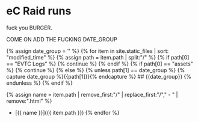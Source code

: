 ---
---

# eC Raid runs

fuck you BURGER.

COME ON ADD THE FUCKING DATE_GROUP

{% assign date_group = '' %}
{% for item in site.static_files | sort: "modified_time"  %}
  {% assign path = item.path | split:"/" %}
  {% if path[0] == "EVTC Logs" %}
    {% continue %}
  {% endif %}
  {% if path[0] == "assets" %}
    {% continue %}
  {% else %}
  {% unless path[1] == date_group %}
    {% capture date_group %}{{path[1]}}{% endcapture %}
    ## {{date_group}}
  {% endunless %}
  {% endif %}
  
  {% assign name = item.path | remove_first:"/" | replace_first:"/"," - " | remove:".html" %}
 * [{{ name }}]({{ item.path }})
{% endfor %}
